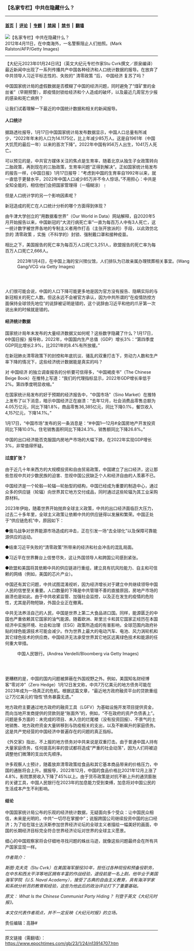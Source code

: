 ### 【名家专栏】中共在隐藏什么？

---

#### [首页](../../../..?n13914707) &nbsp;|&nbsp; [评论](../../../../../epoch-comment?n13914707) &nbsp;|&nbsp; [专题](../../../../../epoch-special?n13914707) &nbsp;|&nbsp; [禁闻](../../../../../epoch-news?n13914707) &nbsp;|&nbsp; [禁书](../../../../../books?n13914707) &nbsp;|&nbsp; [翻墙](https://github.com/gfw-breaker/nogfw/blob/master/README.md?n13914707)


<div><img alt="【名家专栏】中共在隐藏什么？" class="attachment-djy_600_400 size-djy_600_400 wp-post-image" src="https://i.epochtimes.com/assets/uploads/2023/01/id13914709-ind142652449-700x420-600x400.jpg"/>
<div class="caption">
 2012年4月11日，在中南海外，一名警察阻止人们拍照。(Mark Ralston/AFP/Getty Images)
</div></div><hr/><div class="post_content" id="artbody" itemprop="articleBody">
 <!-- article content begin -->
 <p>
  【大纪元2023年01月24日讯】（英文大纪元专栏作家Stu Cvrk撰文／原泉编译）最近新闻中出现了一系列传播共产中国各种经济和人口统计数据的报导。在放弃了中共领导人习近平标志性的、失败的“
  <ok href="https://www.epochtimes.com/gb/tag/%E6%B8%85%E9%9B%B6%E6%94%BF%E7%AD%96.html">
   清零政策
  </ok>
  ”后，
  <ok href="https://www.epochtimes.com/gb/tag/%E4%B8%AD%E5%9B%BD%E7%BB%8F%E6%B5%8E.html">
   中国经济
  </ok>
  复苏了吗？
 </p>
 <p>
  中国国家统计局的虚假数据是否模糊了中国的经济问题，同时避免了“煤矿里的金丝雀”（早期预警），即疫情封锁给经济和个人造成的破坏，以及最近几周官方少报的感染和死亡病例？
 </p>
 <p>
  让我们试着理解一下最近的中国统计数据和相关的新闻报导。
 </p>
 <h4>
  人口统计
 </h4>
 <p>
  据路透社报导，1月17日中国国家统计局发布数据显示，中国人口总量有所减少，“2022年年末的人口为14.1175亿，比上年减少85万人。这是自1961年（中国大饥荒的最后一年）以来的首次下降”。2022年中国有956万人出生，1041万人死亡。
 </p>
 <p>
  可以预见的是，中共官方媒体关注的焦点是生育率，随着北京从独生子女政策转向二胎政策，再到现在的三胎政策，生育率问题“正得到解决”。正如国家统计局发布的报告一样，《中国日报》1月17日报导：“考虑到中国的生育率自1992年以来，就一直低于更替水平，2022年中国人口减少85万并不令人惊讶。”不用担心：中共是全知全能的，相信他们会把国家管理得（一塌糊涂）﹗
 </p>
 <p>
  但是人口统计学的另一个影响因素呢？
 </p>
 <p>
  新冠造成的死亡在人口统计分析的哪个方面得到体现？
 </p>
 <p>
  由牛津大学创立的“用数据看世界”（Our World in Data）网站解释，自2020年5月开始报告以来，中国新冠的“大流行病死亡率”一直为每百万人中有3人死亡，这一统计数字被世界各地的专制主义者用作打击（主张开放派的）手段，以此效仿北京的
  <ok href="https://www.epochtimes.com/gb/tag/%E6%B8%85%E9%9B%B6%E6%94%BF%E7%AD%96.html">
   清零政策
  </ok>
  ，实施（不科学的）封锁、强制戴口罩和接种疫苗。
 </p>
 <p>
  相比之下，美国报告的死亡率为每百万人口死亡3,251人，欧盟报告的死亡率为每百万人口死亡2,666人。
 </p>
 <figure aria-describedby="caption-attachment-13914711" class="wp-caption aligncenter" id="attachment_13914711" style="width: 600px">
  <ok href="https://i.epochtimes.com/assets/uploads/2023/01/id13914711-GettyImages-1454275433-1200x800.jpg" target="_blank">
   <img alt="" class="size-large wp-image-13914711" src="https://i.epochtimes.com/assets/uploads/2023/01/id13914711-GettyImages-1454275433-1200x800-600x400.jpg"/>
  </ok>
  <br/><figcaption class="wp-caption-text" id="caption-attachment-13914711">
   2023年1月4日，在中国上海的宝兴殡仪馆，人们排队为已故亲属办理殡葬相关事宜。(Wang Gang/VCG via Getty Images)
  </figcaption><br/>
 </figure><br/>
 <p>
  人们很可能会说，中国的人口下降可能更多地是因为官方没有报告、隐瞒实际的与新冠相关的死亡人数。但这永远不会被官方承认，因为中共所谓的“在疫情防控方面保持全球领先地位”的说辞被证明是错的，这个说辞由习近平和他的爪牙第一次说出来的时候就是错的。
 </p>
 <h4>
  经济统计数据
 </h4>
 <p>
  国家统计局年末发布的大量经济数据又如何呢？这些数字隐藏了什么？1月17日，《中国日报》报导称，2022年，中国国内生产总值（GDP）增长3%：“第四季度GDP同比增长2.9%，比2021年的8.4%有所放缓。”
 </p>
 <p>
  在新冠肺炎清零政策下的封控和年底抗议、骚乱的双重打击下，劳动力人数和生产率下降的情况下，这些经济统计数据能是真实的吗？
 </p>
 <p>
  对
  <ok href="https://www.epochtimes.com/gb/tag/%E4%B8%AD%E5%9B%BD%E7%BB%8F%E6%B5%8E.html">
   中国经济
  </ok>
  的独立调查报告的分析要可信得多，“中国褐皮书”（The Chinese Beige Book）在推特上写道：“我们的代理指标显示，2022年GDP增长率低于2%。第四季度明显收缩。”
 </p>
 <p>
  在国家统计局发布的好于预期的经济报告中，“中国市场”（Sino Market）在推特上发布了以下消息，暗示中国经济正在崩溃：“去年12月，社会消费品零售总额为4.05万亿元，同比下降1.8%，商品零售36,385亿元，同比下降0.1%，餐饮收入4,157亿元，下降14.1%。”
 </p>
 <p>
  1月17日，“中国市场”发布的另一条消息是：“#中国1—12月#全国房地产开发投资同比下降10.0%。住宅销售面积同比下降24.3%，销售额同比下降26.8%。”
 </p>
 <p>
  中国的出口经济能否克服国内房地产市场的大幅下跌，在2022年实现GDP增长3%，非常值得怀疑。
 </p>
 <h4>
  过度扩张？
 </h4>
 <p>
  由于近几十年来西方的大规模投资和自由贸易政策，中国建立了出口经济，这让那些忽视中共对少数民族的迫害、忽视中国公民缺乏个人和经济自由的人羡慕不已。
 </p>
 <p>
  中国经济是一个轮毂—轮辐—轮胎型的结构，中国已经成为重要的制造中心，通过众多的供应链（轮辐）向世界其它地方交付成品，同时通过这些轮辐为其工业采购原材料。
 </p>
 <p>
  2023年伊始，随着世界开始抛弃全球主义政策，中共的出口经济面临巨大压力，过去二十多年里，全球主义政策让依赖中共的供应链得以发展和繁荣。中国正处于“供应链危机”中，原因如下：
 </p>
 <p>
  ●俄乌战争对世界能源市场造成的冲击，正在引发一场“去全球化”以及保障可靠能源供应的运动。
 </p>
 <p>
  ●结束习近平失败的“清零政策”所带来的经济和社会冲击的混乱局面。
 </p>
 <p>
  ●习近平在世界舞台上信誉尽失，这让外国领导人和跨国公司感到紧张。
 </p>
 <p>
  ●欧盟和美国将其依赖中共的供应链进行重组，建立具有抗风险能力、自主和可信赖的网络（例如，美国的芯片产业）。
 </p>
 <p>
  中国还有其它问题，中共试图混淆视听，因为经济增长对于建立中共继续领导中国人民的信誉至关重要。人口数量的下降是中共管理不善的直接原因，房地产市场的崩溃也是如此。由于中共收紧监管、加强社会监控，以及正在发生的疫情的危险性，尤其是药物短缺，外国企业正在撤离。
 </p>
 <p>
  中共无法养活自己的人民，中国是世界上第二大食品进口国。同样，能源匮乏的中国也严重依赖其它国家的油气能源。随着欧洲、斯里兰卡和其它国家正经历在本国经济中实施环境、社会和治理（ESG）政策所造成的有害影响，全球范围内政府补贴的绿色能源技术可能会减少。作为世界上最大的电动汽车、电池、风力涡轮机和其它绿色技术的供应商，中国经济无法承受世界其它地区远离绿色技术和能源的任何重大举措。
 </p>
 <figure aria-describedby="caption-attachment-13914715" class="wp-caption aligncenter" id="attachment_13914715" style="width: 600px">
  <ok href="https://i.epochtimes.com/assets/uploads/2023/01/id13914715-the-Peoples-Bank-of-China-1200x800.jpg" target="_blank">
   <img alt="" class="size-large wp-image-13914715" src="https://i.epochtimes.com/assets/uploads/2023/01/id13914715-the-Peoples-Bank-of-China-1200x800-600x400.jpg"/>
  </ok>
  <br/><figcaption class="wp-caption-text" id="caption-attachment-13914715">
   中国人民银行。(Andrea Verdelli/Bloomberg via Getty Images)
  </figcaption><br/>
 </figure><br/>
 <p>
  更糟糕的是，中国的国内问题被屏蔽在外国视野之外。例如，美国知名财经博客“零对冲”（Zero Hedge）1月12日发文称，中共7万亿美元的地方债务可能在2023年成为一场真正的危机。根据这篇文章，“最近地方政府融资平台的贷款重组让7万亿美元的‘隐性’债务暴露无遗。”
 </p>
 <p>
  地方政府主要通过地方政府的融资工具（LGFV）为基础设施开发项目提供资金，而向当地开发商提供的贷款则是“账面外”的，例如，“不在政府的资产负债表上”。问题是多方面的：未完成的项目、未入住的烂尾楼（没有投资回报）、不景气的土地销售、地方政府资金大量转移到与防疫相关的支出，以及不断飙升的家庭债务。这是共产党经营的中国经济中普遍存在的问题的真正指标。
 </p>
 <p>
  《外交家》指出，不上报的地方债务对中共来说是双重打击。由于普通中国人持有大量家庭债务，任何提高利率的尝试都将造成“严重的社会动荡”，因为人们将被迫调整他们微薄的支出优先顺序。
 </p>
 <p>
  许多观察人士预计，随着放弃清零政策给食品和其它基本商品带来的价格压力，中国的通胀将会上升。据报导，2022年12月，中国的食品价格比2021年12月上涨了4.8%，影院票房收入下降了45%以上。由于货币政策是对抗不断上升的通货膨胀的关键工具，中国人民银行在2023年的加息能力受到束缚，加息将对中国公民的生活成本产生不利影响。
 </p>
 <h4>
  结论
 </h4>
 <p>
  中国国家统计局公布的乐观的经济统计数据，无疑面向多个受众：让中国民众相信，未来是光明的，中共“一切尽在掌握中”；说服跨国公司继续投资中国的出口经济；为了给在瑞士达沃斯参加世界经济论坛的全球主义者描绘一幅美好的画面，中国的长期经济目标完全符合世界经济论坛对世界的全球主义愿景。
 </p>
 <p>
  细心的中国观察家将会仔细地寻找问题的蛛丝马迹，就像这些问题最终会在所有共产国家显现一样。
 </p>
 <p>
  <em>
   作者简介：
  </em>
 </p>
 <p>
  <em>
   斯图‧克夫克（Stu Cvrk）在美国海军服役30年，担任过各种现役和预备役职务，在中东和西太平洋等地区拥有丰富的作战经验，退役前是一名上尉。他毕业于美国海军学院（U.S. Naval Academy），接受了古典的自由主义教育，具有海洋学家和系统分析员的教育和经验，这些为他此后的政治评论打下了重要基础。
  </em>
 </p>
 <p>
  <em>
   原文：
   <ok href="https://www.theepochtimes.com/what-is-the-chinese-communist-party-hiding_4993119.html">
    What Is the Chinese Communist Party Hiding？
   </ok>
   刊登于英文《大纪元时报》。
  </em>
 </p>
 <p>
  <em>
   本文仅代表作者观点，并不一定反映《大纪元时报》的立场。
  </em>
 </p>
 <p>
  责任编辑：高静#
 </p>
 <!-- article content end -->
 <div id="below_article_ad">
 </div>
</div>


---

原文链接（需翻墙）：https://www.epochtimes.com/gb/23/1/24/n13914707.htm